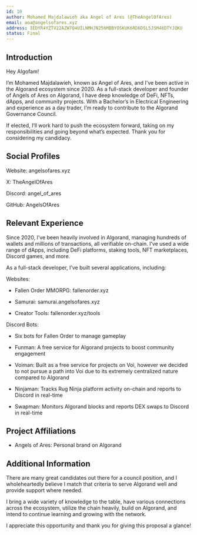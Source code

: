 ```yaml
---
id: 10
author: Mohamed Majdalawieh aka Angel of Ares (@TheAngelOfAres)
email: aoa@angelsofares.xyz
address: IEDYR4YZTV22AZW7Q4UILNMHJN256MBBYOSKUK6RD6DSL5JSM46DTYJQKU
status: Final
---
```


## Introduction

Hey Algofam!

I’m Mohamed Majdalawieh, known as Angel of Ares, and I’ve been active in the Algorand ecosystem since 2020. As a full-stack developer and founder of Angels of Ares on Algorand, I have deep knowledge of DeFi, NFTs, dApps, and community projects. With a Bachelor’s in Electrical Engineering and experience as a day trader, I’m ready to contribute to the Algorand Governance Council.

If elected, I’ll work hard to push the ecosystem forward, taking on my responsibilities and going beyond what’s expected. Thank you for considering my candidacy.

## Social Profiles

Website: angelsofares.xyz

X: TheAngelOfAres

Discord: angel_of_ares

GitHub: AngelsOfAres

## Relevant Experience

Since 2020, I’ve been heavily involved in Algorand, managing hundreds of wallets and millions of transactions, all verifiable on-chain. I’ve used a wide range of dApps, including DeFi platforms, staking tools, NFT marketplaces, Discord games, and more.

As a full-stack developer, I’ve built several applications, including:

Websites:

- Fallen Order MMORPG: fallenorder.xyz

- Samurai: samurai.angelsofares.xyz

- Creator Tools: fallenorder.xyz/tools

Discord Bots:

- Six bots for Fallen Order to manage gameplay

- Funman: A free service for Algorand projects to boost community engagement

- Voiman: Built as a free service for projects on Voi, however we decided to not pursue a path into Voi due to its extremely centralized nature compared to Algorand

- Ninjaman: Tracks Rug Ninja platform activity on-chain and reports to Discord in real-time

- Swapman: Monitors Algorand blocks and reports DEX swaps to Discord in real-time

## Project Affiliations

- Angels of Ares: Personal brand on Algorand

## Additional Information

There are many great candidates out there for a council position, and I wholeheartedly believe I match that criteria to serve Algorand well and provide support where needed.

I bring a wide variety of knowledge to the table, have various connections across the ecosystem, utilize the chain heavily, build on Algorand, and intend to continue learning and growing with the network.

I appreciate this opportunity and thank you for giving this proposal a glance!
